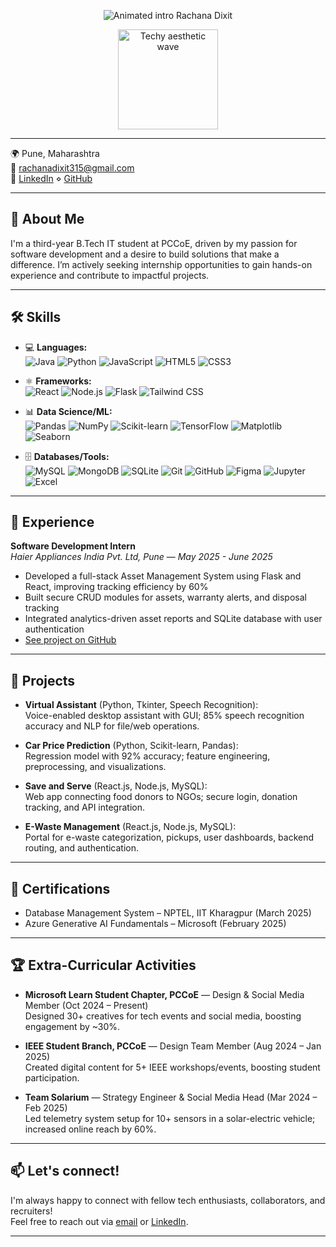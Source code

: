 <p align="center">
  <img src="https://readme-typing-svg.demolab.com?font=Georgia&size=36&duration=3000&pause=1000&color=F7971E&center=true&vCenter=true&width=500&lines=Hi%2C+I'M+RACHANA+DIXIT!" alt="Animated intro Rachana Dixit"/>
</p>

<p align="center">
  <img src="https://raw.githubusercontent.com/rachanadixit/rachanadixit/main/assets/tech_wave.gif" height="160" alt="Techy aesthetic wave"/>
</p>

---

🌍 Pune, Maharashtra  
📧 [rachanadixit315@gmail.com](mailto:rachanadixit315@gmail.com)  
🔗 [LinkedIn](https://www.linkedin.com/in/rachana-dixit-a8906b291) ⋄ [GitHub](https://github.com/rachanadixit)

---

## 🎯 About Me

I'm a third-year B.Tech IT student at PCCoE, driven by my passion for software development and a desire to build solutions that make a difference. I’m actively seeking internship opportunities to gain hands-on experience and contribute to impactful projects.

---

## 🛠️ Skills

- 💻 **Languages:**  
  ![Java](https://img.shields.io/badge/Java-007396?style=flat-square&logo=java&logoColor=white)
  ![Python](https://img.shields.io/badge/Python-3776AB?style=flat-square&logo=python&logoColor=white)
  ![JavaScript](https://img.shields.io/badge/JavaScript-F7DF1E?style=flat-square&logo=javascript&logoColor=black)
  ![HTML5](https://img.shields.io/badge/HTML5-E34F26?style=flat-square&logo=html5&logoColor=white)
  ![CSS3](https://img.shields.io/badge/CSS3-1572B6?style=flat-square&logo=css3&logoColor=white)

- ⚛️ **Frameworks:**  
  ![React](https://img.shields.io/badge/React-20232A?style=flat-square&logo=react&logoColor=61DAFB)
  ![Node.js](https://img.shields.io/badge/Node.js-339933?style=flat-square&logo=nodedotjs&logoColor=white)
  ![Flask](https://img.shields.io/badge/Flask-000000?style=flat-square&logo=flask&logoColor=white)
  ![Tailwind CSS](https://img.shields.io/badge/TailwindCSS-06B6D4?style=flat-square&logo=tailwindcss&logoColor=white)

- 📊 **Data Science/ML:**  
  ![Pandas](https://img.shields.io/badge/Pandas-150458?style=flat-square&logo=pandas&logoColor=white)
  ![NumPy](https://img.shields.io/badge/NumPy-013243?style=flat-square&logo=numpy&logoColor=white)
  ![Scikit-learn](https://img.shields.io/badge/Scikit--learn-F7931E?style=flat-square&logo=scikit-learn&logoColor=white)
  ![TensorFlow](https://img.shields.io/badge/TensorFlow-FF6F00?style=flat-square&logo=tensorflow&logoColor=white)
  ![Matplotlib](https://img.shields.io/badge/Matplotlib-11557C?style=flat-square&logo=matplotlib&logoColor=white)
  ![Seaborn](https://img.shields.io/badge/Seaborn-3776AB?style=flat-square&logo=python&logoColor=white)

- 🗄️ **Databases/Tools:**  
  ![MySQL](https://img.shields.io/badge/MySQL-4479A1?style=flat-square&logo=mysql&logoColor=white)
  ![MongoDB](https://img.shields.io/badge/MongoDB-47A248?style=flat-square&logo=mongodb&logoColor=white)
  ![SQLite](https://img.shields.io/badge/SQLite-003B57?style=flat-square&logo=sqlite&logoColor=white)
  ![Git](https://img.shields.io/badge/Git-F05032?style=flat-square&logo=git&logoColor=white)
  ![GitHub](https://img.shields.io/badge/GitHub-181717?style=flat-square&logo=github&logoColor=white)
  ![Figma](https://img.shields.io/badge/Figma-F24E1E?style=flat-square&logo=figma&logoColor=white)
  ![Jupyter](https://img.shields.io/badge/Jupyter-F37626?style=flat-square&logo=jupyter&logoColor=white)
  ![Excel](https://img.shields.io/badge/Excel-217346?style=flat-square&logo=microsoft-excel&logoColor=white)

---

## 💼 Experience

**Software Development Intern**  
*Haier Appliances India Pvt. Ltd, Pune* — *May 2025 - June 2025*  
- Developed a full-stack Asset Management System using Flask and React, improving tracking efficiency by 60%
- Built secure CRUD modules for assets, warranty alerts, and disposal tracking
- Integrated analytics-driven asset reports and SQLite database with user authentication  
- [See project on GitHub](https://github.com/rachanadixit/AssetManagement)

---

## 🚀 Projects

- **Virtual Assistant** (Python, Tkinter, Speech Recognition):  
  Voice-enabled desktop assistant with GUI; 85% speech recognition accuracy and NLP for file/web operations.

- **Car Price Prediction** (Python, Scikit-learn, Pandas):  
  Regression model with 92% accuracy; feature engineering, preprocessing, and visualizations.

- **Save and Serve** (React.js, Node.js, MySQL):  
  Web app connecting food donors to NGOs; secure login, donation tracking, and API integration.

- **E-Waste Management** (React.js, Node.js, MySQL):  
  Portal for e-waste categorization, pickups, user dashboards, backend routing, and authentication.

---

## 📜 Certifications

- Database Management System – NPTEL, IIT Kharagpur (March 2025)
- Azure Generative AI Fundamentals – Microsoft (February 2025)

---

## 🏆 Extra-Curricular Activities

- **Microsoft Learn Student Chapter, PCCoE** — Design & Social Media Member (Oct 2024 – Present)  
  Designed 30+ creatives for tech events and social media, boosting engagement by ~30%.

- **IEEE Student Branch, PCCoE** — Design Team Member (Aug 2024 – Jan 2025)  
  Created digital content for 5+ IEEE workshops/events, boosting student participation.

- **Team Solarium** — Strategy Engineer & Social Media Head (Mar 2024 – Feb 2025)  
  Led telemetry system setup for 10+ sensors in a solar-electric vehicle; increased online reach by 60%.

---

## 📫 Let's connect!

I'm always happy to connect with fellow tech enthusiasts, collaborators, and recruiters!  
Feel free to reach out via [email](mailto:rachanadixit315@gmail.com) or [LinkedIn](https://www.linkedin.com/in/rachana-dixit-a8906b291).

---

 

